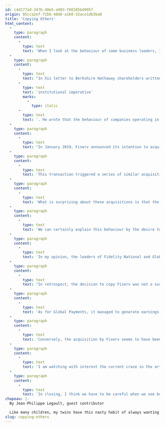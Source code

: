 ```yaml
---
id: c4d177ad-347b-40e5-a903-f60185bd9057
origin: 85cca2ef-72bb-48d6-a168-32ace1db3ba8
title: 'Copying Others'
html_content:
  -
    type: paragraph
    content:
      -
        type: text
        text: 'When I look at the behaviour of some business leaders, I realize that this desire to copy others doesn’t always fade over time. It certainly manifests itself differently, but often remains present.'
  -
    type: paragraph
    content:
      -
        type: text
        text: "In his letter to Berkshire Hathaway shareholders written in 1989, Warren Buffett called this phenomenon the\_"
      -
        type: text
        text: 'institutional imperative'
        marks:
          -
            type: italic
      -
        type: text
        text: '. He wrote that the behaviour of companies operating in the same industry will often be imitated without much thought. This is usually the case when a company announces a major acquisition. The story involving Fiserv (FI), Fidelity National Services (FIS) and Global Payments (GPN), three companies operating in the payments industry, is clear.'
  -
    type: paragraph
    content:
      -
        type: text
        text: "In January 2019, Fiserv announced its intention to acquire First Data. This major acquisition of US$39\_billion allowed it to extend its service offering in a whole new segment, that of payment acceptance. Fiserv thus became a major global player offering solutions in several areas of the payment industry."
  -
    type: paragraph
    content:
      -
        type: text
        text: 'This transaction triggered a series of similar acquisitions. In March 2019, Fidelity National agreed to acquire the company Worldpay; in May 2019, Global Payments agreed to acquire TSYS.'
  -
    type: paragraph
    content:
      -
        type: text
        text: 'What is surprising about these acquisitions is that the three competing companies have acquired very similar complementary companies. Also, the transaction dates were close together. This story makes me feel like Fidelity National and Global Payments literally imitated Fiserv. They bought the “same thing”, practically at the same time.'
  -
    type: paragraph
    content:
      -
        type: text
        text: 'We can certainly explain this behaviour by the desire to remain competitive. However, I wonder about the merits of these acquisitions. Were they rational? Were they made with a sense of urgency? Was the price paid fair? According to my analysis, Fiserv paid nearly 12.0 times operating profit while Fidelity National and Global Payments paid nearly 50% more, or multiples of 19.0 times and 17.0 respectively.'
  -
    type: paragraph
    content:
      -
        type: text
        text: 'In my opinion, the leaders of Fidelity National and Global Payments have been under immense pressure – “institutional” pressure. Imagine that you are the leader of Fidelity National or Global Payments and you choose not to follow Fiserv. You will find yourself in a very bad position if the Fiserv’s acquisition becomes a runaway success. Come to think of it, who can blame executives for making a mega acquisition if everyone else is making one? That’s a great way to keep your job, isn’t it?'
  -
    type: paragraph
    content:
      -
        type: text
        text: "In retrospect, the decision to copy Fiserv was not a success. Fidelity National recently announced that it had sold half of Worldpay, admitting that this acquisition had been a failure. In 2019, it paid nearly US$43.0\_billion, while the recent sale now pegs its value at nearly US$18.5\_billion, a loss of just over 50%. Unsurprisingly, Fidelity National’s financial and stock market performance was disappointing. The day before the announcement of the acquisition, the stock was trading at $109; four years later, it is trading at $58."
  -
    type: paragraph
    content:
      -
        type: text
        text: 'As for Global Payments, it managed to generate earnings growth which, however, was not reflected in its stock price. The day before the announcement, the stock was trading at $148 compared to $128 today.'
  -
    type: paragraph
    content:
      -
        type: text
        text: 'Conversely, the acquisition by Fiserv seems to have been a better success as profits have more than doubled since the acquisition. What’s more, the stock price has risen from $75 the day before the announcement to over $126 today.'
  -
    type: paragraph
    content:
      -
        type: text
        text: 'I am watching with interest the current craze in the artificial intelligence sector. In my opinion, it would not be surprising to see several companies making similar acquisitions to imitate their competitors. Will we witness a wave of “institutional” pressure?'
  -
    type: paragraph
    content:
      -
        type: text
        text: 'In closing, I think we have to be careful when we see business leaders imitating their competitors. Imitating can be a good strategy, as long as it remains based on good reasoning.'
chapeau: |-
  By Jean-Philippe Legault, guest contributor

  Like many children, my twins have this nasty habit of always wanting to copy each other. If one takes a red crayon, the other will definitely want a red crayon. If one decides to play baseball, the other will want to play baseball. Even if it is not always easy to manage these interactions, I reassure myself by telling myself that this process of imitation is normal and that it will fade over time.
slug: copying-others
---
```

